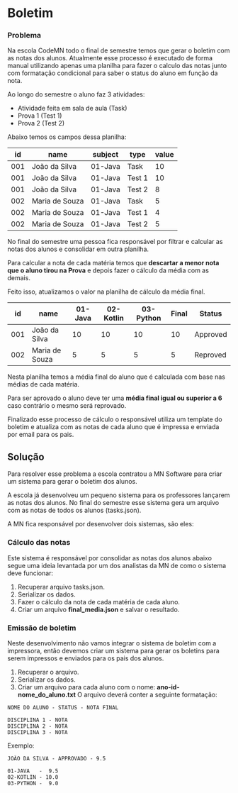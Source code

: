 # Boletim

### Problema

Na escola CodeMN todo o final de semestre temos que gerar o boletim com as notas dos alunos. Atualmente esse processo é executado de forma manual utilizando apenas uma planilha para fazer o calculo das notas junto com formatação condicional para saber o status do aluno em função da nota.

Ao longo do semestre o aluno faz 3 atividades:

- Atividade feita em sala de aula (Task)
- Prova 1 (Test 1)
- Prova 2 (Test 2)

Abaixo temos os campos dessa planilha:

| id  	| name          	| subject 	| type   	| value 	|
|-----	|---------------	|---------	|--------	|-------	|
| 001 	| João da Silva 	| 01-Java 	| Task   	| 10    	|
| 001 	| João da Silva 	| 01-Java 	| Test 1 	| 10    	|
| 001 	| João da Silva 	| 01-Java 	| Test 2 	| 8     	|
| 002 	| Maria de Souza 	| 01-Java 	| Task   	| 5     	|
| 002 	| Maria de Souza 	| 01-Java 	| Test 1 	| 4     	|
| 002 	| Maria de Souza 	| 01-Java 	| Test 2 	| 5     	|


No final do semestre uma pessoa fica responsável por filtrar e calcular as notas dos alunos e consolidar em outra planilha.

Para calcular a nota de cada matéria temos que **descartar a menor nota que o aluno tirou na Prova** e depois fazer o cálculo da média com as demais. 

Feito isso, atualizamos o valor na planilha de cálculo  da média final.

| id  	| name          	| 01-Java 	| 02-Kotlin | 03-Python | Final     | Status |
|-----	|---------------	|---------	|--------	|-------	|-------    |------- |
| 001 	| João da Silva 	| 10     	| 10    	| 10    	|10         |Approved|
| 002 	| Maria de Souza 	| 5     	| 5     	| 5     	|5          |Reproved|


Nesta planilha temos a média final do aluno que é calculada com base nas médias de cada matéria. 

Para ser aprovado o aluno deve ter uma **média final igual ou superior a 6** caso contrário o mesmo será reprovado. 

Finalizado esse processo de cálculo o responsável utiliza um template do boletim e atualiza com as notas de cada aluno que é impressa e enviada por email para os pais.

## Solução

Para resolver esse problema a escola contratou a MN Software para criar um sistema para gerar o boletim dos alunos.

A escola já desenvolveu um pequeno sistema para os professores lançarem as notas dos alunos. No final do semestre esse sistema gera um arquivo com as notas de todos os alunos (tasks.json).

A MN fica responsável por desenvolver dois sistemas, são eles:

### Cálculo das notas

Este sistema é responsável por consolidar as notas dos alunos abaixo segue uma ideia levantada por um dos analistas da MN de como o sistema deve funcionar:

1. Recuperar arquivo tasks.json.
2. Serializar os dados.
3. Fazer o cálculo da nota de cada matéria de cada aluno.
4. Criar um arquivo **final_media.json** e salvar o resultado.

### Emissão de boletim

Neste desenvolvimento não vamos integrar o sistema de boletim com a impressora, então devemos criar um sistema para gerar os boletins para serem impressos e enviados para os pais dos alunos.
1. Recuperar o arquivo.
2. Serializar os dados.
3. Criar um arquivo para cada aluno com o nome: **ano-id-nome_do_aluno.txt**
O arquivo deverá conter a seguinte formatação:
```
NOME DO ALUNO - STATUS - NOTA FINAL

DISCIPLINA 1 - NOTA
DISCIPLINA 2 - NOTA
DISCIPLINA 3 - NOTA
```
Exemplo:
```
JOÃO DA SILVA - APPROVADO - 9.5

01-JAVA   -  9.5
02-KOTLIN - 10.0
03-PYTHON -  9.0
```